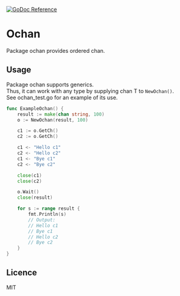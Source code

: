 [![GoDoc Reference](https://godoc.org/github.com/sago35/ochan?status.svg)](https://godoc.org/github.com/sago35/ochan)

# Ochan

Package ochan provides ordered chan.

## Usage

Package ochan supports generics.  
Thus, it can work with any type by supplying chan T to `NewOchan()`.  
See ochan_test.go for an example of its use.  

```go
func ExampleOchan() {
	result := make(chan string, 100)
	o := NewOchan(result, 100)

	c1 := o.GetCh()
	c2 := o.GetCh()

	c1 <- "Hello c1"
	c2 <- "Hello c2"
	c1 <- "Bye c1"
	c2 <- "Bye c2"

	close(c1)
	close(c2)

	o.Wait()
	close(result)

	for s := range result {
		fmt.Println(s)
		// Output:
		// Hello c1
		// Bye c1
		// Hello c2
		// Bye c2
	}
}
```

## Licence

MIT
